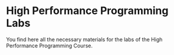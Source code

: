 # High Performance Programming Labs

You find here all the necessary materials for the labs of the High Performance Programming Course.


